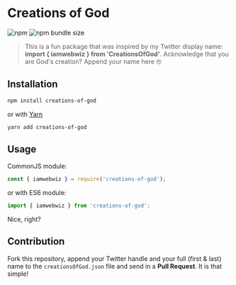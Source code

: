 # Creations of God

![npm](https://img.shields.io/npm/v/creations-of-god?style=flat-square) ![npm bundle size](https://img.shields.io/bundlephobia/min/creations-of-god?style=flat-square)

> This is a fun package that was inspired by my Twitter display name: **import { iamwebwiz } from 'CreationsOfGod'**. Acknowledge that you are God's creation? Append your name here 🤓

## Installation

```bash
npm install creations-of-god
```

or with [Yarn](https://yarnpkg.com)

```bash
yarn add creations-of-god
```

## Usage

CommonJS module:

```javascript
const { iamwebwiz } = require('creations-of-god');
```

or with ES6 module:

```javascript
import { iamwebwiz } from 'creations-of-god';
```

Nice, right?

## Contribution

Fork this repository, append your Twitter handle and your full (first & last) name to the `creationsOfGod.json` file and send in a **Pull Request**. It is that simple!
